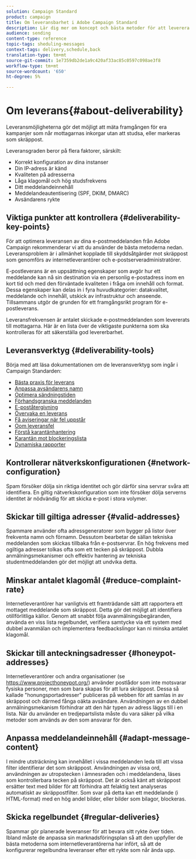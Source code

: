 ```yaml
---
solution: Campaign Standard
product: campaign
title: Om leveransbarhet i Adobe Campaign Standard
description: Lär dig mer om koncept och bästa metoder för att leverera samt de verktyg som Adobe Campaign Standard erbjuder för att optimera leveransen.
audience: sending
content-type: reference
topic-tags: sheduling-messages
context-tags: delivery,schedule,back
translation-type: tm+mt
source-git-commit: 1e7359db2de1a9c420af33ac85c0597c098ae3f8
workflow-type: tm+mt
source-wordcount: '650'
ht-degree: 5%

---
```



# Om leverans{#about-deliverability}

Leveransmöjligheterna gör det möjligt att mäta framgången för era kampanjer som når mottagarnas inkorgar utan att studsa, eller markeras som skräppost.

Leveransgraden beror på flera faktorer, särskilt:

* Korrekt konfiguration av dina instanser
* Din IP-adress är känd
* Kvaliteten på adresserna
* Låga klagomål och hög studsfrekvens
* Ditt meddelandeinnehåll
* Meddelandeautentisering (SPF, DKIM, DMARC)
* Avsändarens rykte

## Viktiga punkter att kontrollera {#deliverability-key-points}

För att optimera leveransen av dina e-postmeddelanden från Adobe Campaign rekommenderar vi att du använder de bästa metoderna nedan. Leveransproblem är i allmänhet kopplade till skyddsåtgärder mot skräppost som genomförs av internetleverantörer och e-postserveradministratörer.

E-postleverans är en uppsättning egenskaper som avgör hur ett meddelande kan nå sin destination via en personlig e-postadress inom en kort tid och med den förväntade kvaliteten i fråga om innehåll och format. Dessa egenskaper kan delas in i fyra huvudkategorier: datakvalitet, meddelande och innehåll, utskick av infrastruktur och anseende. Tillsammans utgör de grunden för ett framgångsrikt program för e-postleverans.

Leveransfrekvensen är antalet skickade e-postmeddelanden som levererats till mottagarna.
Här är en lista över de viktigaste punkterna som ska kontrolleras för att säkerställa god levererbarhet.

## Leveransverktyg {#deliverability-tools}

Börja med att läsa dokumentationen om de leveransverktyg som ingår i Campaign Standarden:
* [Bästa praxis för leverans](../../sending/using/delivery-best-practices.md)
* [Anpassa avsändarens namn](../../designing/using/personalization.md#personalizing-the-sender)
* [Optimera sändningstiden](../../sending/using/optimizing-the-sending-time.md)
* [Förhandsgranska meddelanden](../../sending/using/previewing-messages.md)
* [E-poståtergivning](../../sending/using/email-rendering.md)
* [Övervaka en leverans](../../sending/using/monitoring-a-delivery.md)
* [Få aviseringar när fel uppstår](../../sending/using/receiving-alerts-when-failures-happen.md)
* [Oom leveransfel](../../sending/using/understanding-delivery-failures.md)
* [Förstå karantänhantering](../../sending/using/understanding-quarantine-management.md)
* [Karantän mot blockeringslista](../../sending/using/understanding-quarantine-management.md#quarantine-vs-denylist)
* [Dynamiska rapporter](../../reporting/using/about-dynamic-reports.md)

## Kontrollerar nätverkskonfigurationen {#network-configuration}

Spam försöker dölja sin riktiga identitet och gör därför sina servrar svåra att identifiera. En giltig nätverkskonfiguration som inte försöker dölja serverns identitet är nödvändig för att skicka e-post i stora volymer.

## Skickar till giltiga adresser {#valid-addresses}

Spammare använder ofta adressgeneratorer som bygger på listor över frekventa namn och förnamn. Dessutom bearbetar de sällan tekniska meddelanden som skickas tillbaka från e-postservrar. En hög frekvens med ogiltiga adresser tolkas ofta som ett tecken på skräppost. Dubbla anmälningsmekanismer och effektiv hantering av tekniska studentmeddelanden gör det möjligt att undvika detta.

## Minskar antalet klagomål {#reduce-complaint-rate}

Internetleverantörer har vanligtvis ett framträdande sätt att rapportera ett mottaget meddelande som skräppost. Detta gör det möjligt att identifiera otillförlitliga källor. Genom att snabbt följa avanmälningsbegäranden, använda en viss lista regelbundet, verifiera samtycke via ett system med dubbel avanmälan och implementera feedbackslingor kan ni minska antalet klagomål.

## Skickar till anteckningsadresser {#honeypot-addresses}

Internetleverantörer och andra organisationer (se https://www.projecthoneypot.org/) använder postlådor som inte motsvarar fysiska personer, men som bara skapas för att lura skräppost. Dessa så kallade &quot;honungsportadresser&quot; publiceras på webben för att samlas in av skräppost och därmed fånga oäkta avsändare. Användningen av en dubbel anmälningsmekanism förhindrar att den här typen av adress läggs till i en lista. När du använder en tredjepartslista måste du vara säker på vilka metoder som används av den som ansvarar för den.

## Anpassa meddelandeinnehåll {#adapt-message-content}

I mindre utsträckning kan innehållet i vissa meddelanden leda till att vissa filter identifierar det som skräppost. Användningen av vissa ord, användningen av utropstecken i ämnesraden och i meddelandena, läses som kontrollerbara tecken på skräppost. Det är också känt att skräppost ersätter text med bilder för att förhindra att felaktig text analyseras automatiskt av skräppostfilter. Som svar på detta kan ett meddelande (i HTML-format) med en hög andel bilder, eller bilder som bilagor, blockeras.

## Skicka regelbundet {#regular-deliveries}

Spammar gör planerade leveranser för att bevara sitt rykte över tiden. Ibland måste de anpassa sin marknadsföringsplan så att den uppfyller de bästa metoderna som internetleverantörerna har infört, så att de konfigurerar regelbundna leveranser efter ett rykte som når ända upp.
